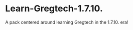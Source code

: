 Learn-Gregtech-1.7.10.
======================

A pack centered around learning Gregtech in the 1.7.10. era!
